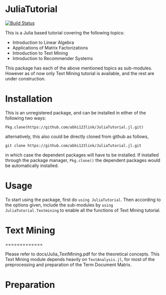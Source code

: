 # JuliaTutorial

[![Build Status](https://travis-ci.org/abhi123link/JuliaTutorial.jl.png)](https://travis-ci.org/abhi123link/JuliaTutorial.jl)

This is a Julia based tutorial covering the following topics:

* Introduction to Linear Algebra
* Applications of Matrix Factorizations
* Introduction to Text Mining 
* Introduction to Recommender Systems

This package has each of the above mentioned topics as sub-modules. However as of now only Text Mining tutorial is available, and the rest are under construction. 

# Installation
This is an unregistered package, and can be installed in either of the following two ways:

```
Pkg.clone(https://github.com/abhi123link/JuliaTutorial.jl.git)
```
alternatively, this also could be directly cloned from github as follows,
```
git clone https://github.com/abhi123link/JuliaTutorial.jl.git
```
in which case the dependent packages will have to be installed. If installed through the package manager, ```Pkg.clone()``` the dependent packages would be automatically installed. 

# Usage
To start using the package, first do ```using JuliaTutorial```. Then according to the options given, include the sub-modules by ```using JuliaTutorial.Textmining``` to enable all the functions of Text Mining tutorial. 

# Text Mining
=============


Please refer to docs/Julia_TextMining.pdf for the theoretical concepts. This Text Mining module depends heavily on ```TextAnalysis.jl```, for most of the preprocessing and preparation of the Term Document Matrix. 

# Preparation

 

